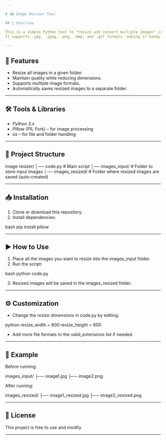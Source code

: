 ```yaml
---

# 🖼 Image Resizer Tool

## 📌 Overview

This is a simple Python tool to *resize and convert multiple images* in one go.
It supports .jpg, .jpeg, .png, .bmp, and .gif formats, making it handy for batch image processing tasks.

---
```


## 🚀 Features

* Resize all images in a given folder.
* Maintain quality while reducing dimensions.
* Supports multiple image formats.
* Automatically saves resized images to a separate folder.

---

## 🛠 Tools & Libraries

* *Python 3.x*
* *Pillow* (PIL Fork) – for image processing
* *os* – for file and folder handling

---

## 📂 Project Structure


image resizer/
│── code.py            # Main script
│── images_input/      # Folder to store input images
│── images_resized/    # Folder where resized images are saved (auto-created)


---

## 📥 Installation

1. Clone or download this repository.
2. Install dependencies:

bash
pip install pillow


---

## ▶ How to Use

1. Place all the images you want to resize into the images_input folder.
2. Run the script:

bash
python code.py


3. Resized images will be saved in the images_resized folder.

---

## ⚙ Customization

* Change the *resize dimensions* in code.py by editing:

python
resize_width = 800
resize_height = 600


* Add more file formats to the valid_extensions list if needed.

---

## 📌 Example

Before running:


images_input/
 ├── image1.jpg
 ├── image2.png


After running:


images_resized/
 ├── image1_resized.jpg
 ├── image2_resized.png


---

## 📜 License

This project is free to use and modify.

---
